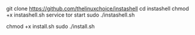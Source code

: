 git clone https://github.com/thelinuxchoice/instashell
cd instashell
chmod +x instashell.sh
service tor start
sudo ./instashell.sh


chmod +x install.sh
sudo ./install.sh
